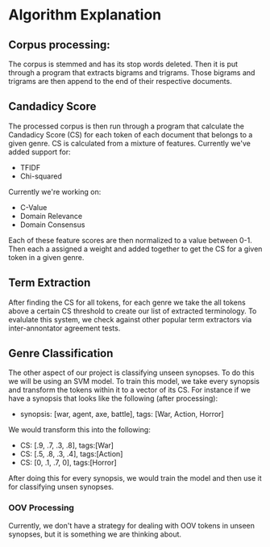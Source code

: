 # Algorithm Explanation

## Corpus processing:

The corpus is stemmed and has its stop words deleted. Then it is put through a program that extracts bigrams and trigrams.
Those bigrams and trigrams are then append to the end of their respective documents.

## Candadicy Score

The processed corpus is then run through a program that calculate the Candadicy Score (CS) for each token of each document that belongs to a given genre.
CS is calculated from a mixture of features. Currently we've added support for:
- TFIDF
- Chi-squared

Currently we're working on:

- C-Value
- Domain Relevance
- Domain Consensus

Each of these feature scores are then normalized to a value between 0-1. Then each a assigned a weight and added together to get the CS for a given token in a given genre.

## Term Extraction

After finding the CS for all tokens, for each genre we take the all tokens above a certain CS threshold to create our list of extracted terminology.
To evalulate this system, we check against other popular term extractors via inter-annontator agreement tests.

## Genre Classification 

The other aspect of our project is classifying unseen synopses. To do this we will be using an SVM model. To train this model, we take every synopsis 
and transform the tokens within it to a vector of its CS. For instance if we have a synopsis that looks like the following (after processing):

 - synopsis: [war, agent, axe, battle], tags: [War, Action, Horror]

We would transform this into the following:

 - CS: [.9, .7, .3, .8], tags:[War]
 - CS: [.5, .8, .3, .4], tags:[Action]
 - CS: [0, .1, .7, 0], tags:[Horror]

After doing this for every synopsis, we would train the model and then use it for classifying unsen synopses.

### OOV Processing
Currently, we don't have a strategy for dealing with OOV tokens in unseen synopses, but it is something we are thinking about.